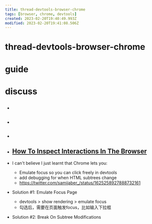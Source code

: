 ```yaml
---
title: thread-devtools-browser-chrome
tags: [browser, chrome, devtools]
created: 2023-02-20T19:40:49.993Z
modified: 2023-02-20T19:41:08.506Z
---
```


# thread-devtools-browser-chrome

# guide

# discuss
- ## 

- ## 

- ## 

- ## [How To Inspect Interactions In The Browser](https://www.builder.io/blog/inspect-interactions-in-the-browser)

- I can't believe I just learnt that Chrome lets you:
  - Emulate focus so you can click freely in devtools
  - add debugging for when HTML subtrees change
  - https://twitter.com/samijaber_/status/1625258927888732161

- Solution #1: Emulate Focus Page
  - devtools > show rendering > emulate focus
  - 勾选后，需要在页面触发focus，比如输入下拉框
- Solution #2: Break On Subtree Modifications

